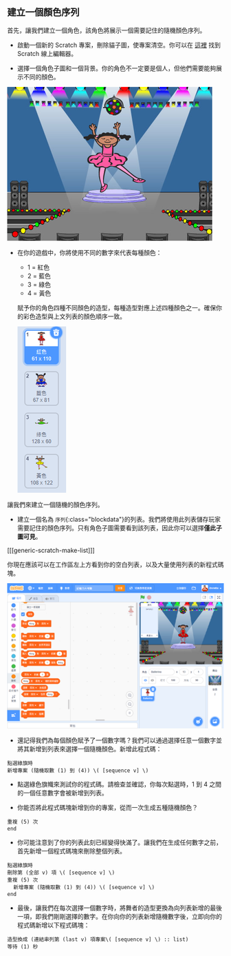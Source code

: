 ## 建立一個顏色序列

首先，讓我們建立一個角色，該角色將展示一個需要記住的隨機顏色序列。

+ 啟動一個新的 Scratch 專案，刪除貓子圖，使專案清空。你可以在 [這裡](http://jumpto.cc/scratch-new) 找到 Scratch 線上編輯器。

+ 選擇一個角色子圖和一個背景。你的角色不一定要是個人，但他們需要能夠展示不同的顏色。

![screenshot](images/colour-sprite.png)

+ 在你的遊戲中，你將使用不同的數字來代表每種顏色：

	+ 1 = 紅色
	+ 2 = 藍色
	+ 3 = 綠色
	+ 4 = 黃色

	賦予你的角色四種不同顏色的造型，每種造型對應上述四種顏色之一。確保你的彩色造型與上文列表的顏色順序一致。

	![screenshot](images/colour-costume.png)

讓我們來建立一個隨機的顏色序列。

+ 建立一個名為 `序列`{:class="blockdata"}的列表。我們將使用此列表儲存玩家需要記住的顏色序列。只有角色子圖需要看到該列表，因此你可以選擇**僅此子圖可見**。

[[[generic-scratch-make-list]]]

你現在應該可以在工作區左上方看到你的空白列表，以及大量使用列表的新程式碼塊。

![screenshot](images/colour-list-blocks.png)

+ 還記得我們為每個顏色賦予了一個數字嗎？我們可以通過選擇任意一個數字並將其新增到列表來選擇一個隨機顏色。新增此程式碼：

```blocks
點選綠旗時
新增專案 (隨機取數 (1) 到 (4)) \( [sequence v] \)
```

+ 點選綠色旗幟來測試你的程式碼。請檢查並確認，你每次點選時，1 到 4 之間的一個任意數字會被新增到列表。

+ 你能否將此程式碼塊新增到你的專案，從而一次生成五種隨機顏色？

```blocks
重複 (5) 次
end
```

+ 你可能注意到了你的列表此刻已經變得快滿了。讓我們在生成任何數字之前，首先新增一個程式碼塊來刪除整個列表。

```blocks
點選綠旗時
刪除第 (全部 v) 項 \( [sequence v] \)
重複 (5) 次 
  新增專案 (隨機取數 (1) 到 (4)) \( [sequence v] \)
end
```

+ 最後，讓我們在每次選擇一個數字時，將舞者的造型更換為向列表新增的最後一項，即我們剛剛選擇的數字。在你向你的列表新增隨機數字後，立即向你的程式碼新增以下程式碼塊：

```blocks
造型換成 (連結串列第 (last v) 項專案\( [sequence v] \) :: list)
等待 (1) 秒
```
